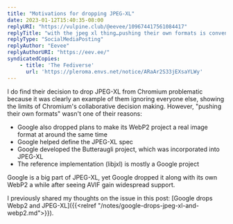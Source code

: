```yaml
---
title: "Motivations for dropping JPEG-XL"
date: 2023-01-12T15:40:35-08:00
replyURI: "https://vulpine.club/@eevee/109674417561084417"
replyTitle: "with the jpeg xl thing…pushing their own formats is convenient for their other products"
replyType: "SocialMediaPosting"
replyAuthor: "Eevee"
replyAuthorURI: "https://eev.ee/"
syndicatedCopies:
    - title: 'The Fediverse'
      url: 'https://pleroma.envs.net/notice/ARaAr2S33jEXsaYLWy'
---
```


I do find their decision to drop JPEG-XL from Chromium problematic because it was clearly an example of them ignoring everyone else, showing the limits of Chromium's  collaborative decision making. However, "pushing their own formats" wasn't one of their reasons:

- Google also dropped plans to make its WebP2 project a real image format at around the same time
- Google helped define the JPEG-XL spec
- Google developed the Butteraugli project, which was incorporated into JPEG-XL
- The reference implementation (libjxl) is mostly a Google project

Google is a big part of JPEG-XL, yet Google dropped it along with its own WebP2 a while after seeing AVIF gain widespread support.

I previously shared my thoughts on the issue in this post: [Google drops Webp2 and JPEG-XL]({{<relref "/notes/google-drops-jpeg-xl-and-webp2.md">}}).
